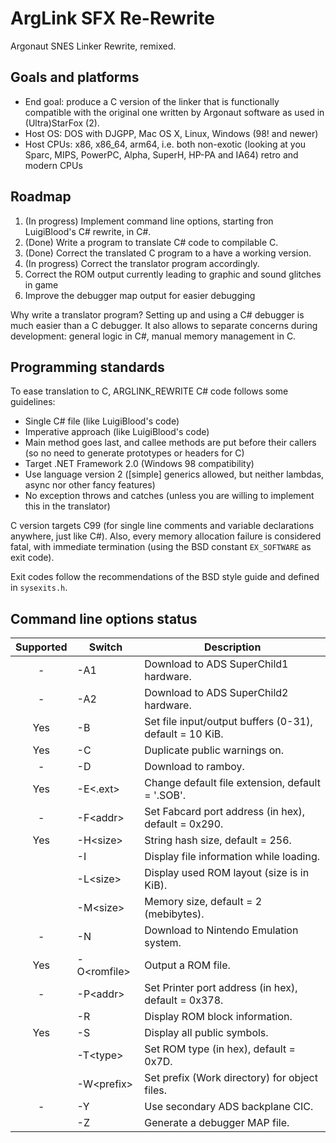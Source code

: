 # ArgLink SFX Re-Rewrite
Argonaut SNES Linker Rewrite, remixed.

## Goals and platforms
* End goal: produce a C version of the linker that is functionally compatible with the original one written by Argonaut software as used in (Ultra)StarFox (2).
* Host OS: DOS with DJGPP, Mac OS X, Linux, Windows (98! and newer)
* Host CPUs: x86, x86_64, arm64, i.e. both non-exotic (looking at you Sparc, MIPS, PowerPC, Alpha, SuperH, HP-PA and IA64) retro and modern CPUs  

## Roadmap
1. (In progress) Implement command line options, starting fron LuigiBlood's C# rewrite, in C#.
2. (Done) Write a program to translate C# code to compilable C.
3. (Done) Correct the translated C program to a have a working version.
4. (In progress) Correct the translator program accordingly.
5. Correct the ROM output currently leading to graphic and sound glitches in game
6. Improve the debugger map output for easier debugging

Why write a translator program? Setting up and using a C# debugger is much easier than a C debugger. It also allows to separate concerns during development: general logic in C#, manual memory management in C.   

## Programming standards
To ease translation to C, ARGLINK_REWRITE C# code follows some guidelines:
* Single C# file (like LuigiBlood's code)
* Imperative approach (like LuigiBlood's code)
* Main method goes last, and callee methods are put before their callers (so no need to generate prototypes or headers for C)
* Target .NET Framework 2.0 (Windows 98 compatibility)
* Use language version 2 ([simple] generics allowed, but neither lambdas, async nor other fancy features)
* No exception throws and catches (unless you are willing to implement this in the translator)

C version targets C99 (for single line comments and variable declarations anywhere, just like C#).
Also, every memory allocation failure is considered fatal, with immediate termination (using the BSD constant ``EX_SOFTWARE`` as exit code).

Exit codes follow the recommendations of the BSD style guide and defined in ``sysexits.h``.

## Command line options status
| Supported | Switch       | Description                                             |
|:---------:|--------------|---------------------------------------------------------|
|     -     | -A1          | Download to ADS SuperChild1 hardware.                   |
|     -     | -A2          | Download to ADS SuperChild2 hardware.                   |
|    Yes    | -B<kib>      | Set file input/output buffers (0-31), default = 10 KiB. |
|    Yes    | -C           | Duplicate public warnings on.                           |
|     -     | -D           | Download to ramboy.                                     |
|    Yes    | -E\<.ext>    | Change default file extension, default = '.SOB'.        |
|     -     | -F\<addr>    | Set Fabcard port address (in hex), default = 0x290.     |
|    Yes    | -H\<size>    | String hash size, default = 256.                        |
|           | -I           | Display file information while loading.                 |
|           | -L\<size>    | Display used ROM layout (size is in KiB).               |
|           | -M\<size>    | Memory size, default = 2 (mebibytes).                   |
|     -     | -N           | Download to Nintendo Emulation system.                  |
|    Yes    | -O\<romfile> | Output a ROM file.                                      |
|     -     | -P\<addr>    | Set Printer port address (in hex), default = 0x378.     |
|           | -R           | Display ROM block information.                          |
|    Yes    | -S           | Display all public symbols.                             |
|           | -T\<type>    | Set ROM type (in hex), default = 0x7D.                  |
|           | -W\<prefix>  | Set prefix (Work directory) for object files.           |
|     -     | -Y           | Use secondary ADS backplane CIC.                        |
|           | -Z           | Generate a debugger MAP file.                           |

